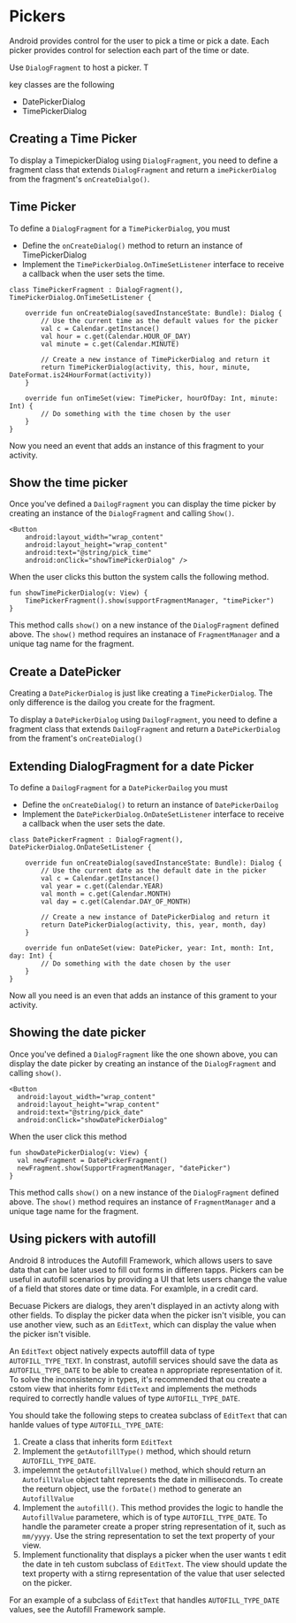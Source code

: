 # Pickers
Android provides control for the user to pick a time or pick a date. Each picker provides control for selection each part of the time or date. 

Use `DialogFragment` to host a picker. T

key classes are the following
- DatePickerDialog
- TimePickerDialog

## Creating a Time Picker
To display a TimepickerDialog using `DialogFragment`, you need to define a fragment class that extends `DialogFragment` and return a `imePickerDialog` from the fragment's `onCreateDialgo()`. 

## Time Picker
To define a `DialogFragment` for a `TimePickerDialog`, you must
- Define the `onCreateDialog()` method to return an instance of TimePickerDialog
- Implement the `TimePickerDialog.OnTimeSetListener` interface to receive a callback when the user sets the time. 

```
class TimePickerFragment : DialogFragment(), TimePickerDialog.OnTimeSetListener {

    override fun onCreateDialog(savedInstanceState: Bundle): Dialog {
        // Use the current time as the default values for the picker
        val c = Calendar.getInstance()
        val hour = c.get(Calendar.HOUR_OF_DAY)
        val minute = c.get(Calendar.MINUTE)

        // Create a new instance of TimePickerDialog and return it
        return TimePickerDialog(activity, this, hour, minute, DateFormat.is24HourFormat(activity))
    }

    override fun onTimeSet(view: TimePicker, hourOfDay: Int, minute: Int) {
        // Do something with the time chosen by the user
    }
}
```
Now you need an event that adds an instance of this fragment to your activity. 


## Show the time picker
Once you've defined a `DailogFragment` you can display the time picker by creating an instance of the `DialogFragment` and calling `Show()`.
```
<Button
    android:layout_width="wrap_content"
    android:layout_height="wrap_content"
    android:text="@string/pick_time"
    android:onClick="showTimePickerDialog" />
```

When the user clicks this button the system calls the following method. 
```
fun showTimePickerDialog(v: View) {
    TimePickerFragment().show(supportFragmentManager, "timePicker")
}
```

This method calls `show()` on  a new instance of the `DialogFragment` defined above. The `show()` method requires an instanace of `FragmentManager` and a unique tag name for the fragment. 


## Create a DatePicker
Creating a `DatePickerDialog` is just like creating a `TimePickerDialog`. The only difference is the dailog you create for the fragment. 

To display a `DatePickerDialog` using `DailogFragment`, you need to define a fragment class that extends `DailogFragment` and return a `DatePickerDialog` from the frament's `onCreateDialog()`

## Extending DialogFragment for a date Picker
To define a `DailogFragment` for a `DatePickerDailog` you must
- Define the `onCreateDialog()` to return an instance of `DatePickerDailog`
- Implement the `DatePickerDialog.OnDateSetListener` interface to receive a callback when the user sets the date. 

```
class DatePickerFragment : DialogFragment(), DatePickerDialog.OnDateSetListener {

    override fun onCreateDialog(savedInstanceState: Bundle): Dialog {
        // Use the current date as the default date in the picker
        val c = Calendar.getInstance()
        val year = c.get(Calendar.YEAR)
        val month = c.get(Calendar.MONTH)
        val day = c.get(Calendar.DAY_OF_MONTH)

        // Create a new instance of DatePickerDialog and return it
        return DatePickerDialog(activity, this, year, month, day)
    }

    override fun onDateSet(view: DatePicker, year: Int, month: Int, day: Int) {
        // Do something with the date chosen by the user
    }
}
```

Now all you need is an even that adds an instance of this grament to your activity. 

## Showing the date picker
Once you've defined a `DialogFragment` like the one shown above, you can display the date picker by creating an instance of the `DialogFragment` and calling `show()`.

```
<Button
  android:layout_width="wrap_content"
  android:layout_height="wrap_content"
  android:text="@string/pick_date"
  android:onClick="showDatePickerDialog"
```

When the user click this method 
```
fun showDatePickerDialog(v: View) {
  val newFragment = DatePickerFragment()
  newFragment.show(SupportFragmentManager, "datePicker")
}
```
This method calls `show()` on a new instance of the `DialogFragment` defined above. The `show()` method requires an instance of `FragmentManager` and a unique tage name for the fragment. 

## Using pickers with autofill
Android 8 introduces the Autofill Framework, which allows users to save data that can be later used to fill out forms in differen tapps. Pickers can be useful in autofill scenarios by providing a UI that lets users change the value of a field that stores date or time data. For examlple, in a credit card. 

Becuase Pickers are dialogs, they aren't displayed in an activty along with other fields. To display the picker data when the picker isn't visible, you can use another view, such as an `EditText`, which can display the value when the picker isn't visible. 

An `EditText` object natively expects autoffill data of type `AUTOFILL_TYPE_TEXT`. In constrast, autofill services should save the data as `AUTOFILL_TYPE_DATE` to be able to createa n appropriate representation of it. To solve the inconsistency in types, it's recommended that ou create a cstom view that inherits fomr `EditText` and implements the methods required to correctly handle values of type `AUTOFILL_TYPE_DATE`. 

You should take the following steps to createa subclass of `EditText` that can hanlde values of type `AUTOFILL_TYPE_DATE`:
1. Create a class that inherits form `EditText`
2. Implement the `getAutofillType()` method, which should return `AUTOFILL_TYPE_DATE`.
3. impelemnt the `getAutofillValue()` method, which should return an `AutofillValue` object taht represents the date in milliseconds. To create the reeturn object, use the `forDate()` method to generate an `AutofillValue`
4. Implement the `autofill()`. This method provides the logic to handle the `AutofillValue` parametere, which is of type `AUTOFILL_TYPE_DATE`. To handle the parameter create a proper string representation of it, such as `mm/yyyy`. Use the string representation to set the text property of your view. 
5. Implement functionality that displays a picker when the user wants t edit the date in teh custom subclass of `EditText`. The view should update the text property with a stirng representation of the value that user selected on the picker. 

For an example of a subclass of `EditText` that handles `AUTOFILL_TYPE_DATE` values, see the Autofill Framework sample. 
